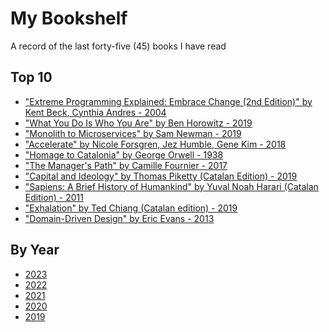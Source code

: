 # My Bookshelf

A record of the last forty-five (45) books I have read

## Top 10
- ["Extreme Programming Explained: Embrace Change (2nd Edition)" by Kent Beck, Cynthia Andres - 2004]
- ["What You Do Is Who You Are" by Ben Horowitz - 2019]
- ["Monolith to Microservices" by Sam Newman - 2019]
- ["Accelerate" by Nicole Forsgren, Jez Humble, Gene Kim - 2018]
- ["Homage to Catalonia" by George Orwell - 1938]
- ["The Manager's Path" by Camille Fournier - 2017]
- ["Capital and Ideology" by Thomas Piketty (Catalan Edition) - 2019]
- ["Sapiens: A Brief History of Humankind" by Yuval Noah Harari (Catalan Edition) - 2011]
- ["Exhalation" by Ted Chiang (Catalan edition) - 2019]
- ["Domain-Driven Design" by Eric Evans - 2013]

## By Year
- [2023]
- [2022]
- [2021]
- [2020]
- [2019]

[2023]: https://github.com/rjar2020/book-club/blob/main/2023/readme.md
[2022]: https://github.com/rjar2020/book-club/blob/main/2022/readme.md
[2021]: https://github.com/rjar2020/book-club/blob/main/2021/readme.md
[2020]: https://github.com/rjar2020/book-club/blob/main/2020/readme.md
[2019]: https://github.com/rjar2020/book-club/blob/main/2019/readme.md
["Accelerate" by Nicole Forsgren, Jez Humble, Gene Kim - 2018]:https://books.google.es/books/about/Accelerate.html?id=85XHAQAACAAJ&redir_esc=y
["The Manager's Path" by Camille Fournier - 2017]:https://www.oreilly.com/library/view/the-managers-path/9781491973882/
["Domain-Driven Design" by Eric Evans - 2013]:https://www.oreilly.com/library/view/domain-driven-design-tackling/0321125215/
["Homage to Catalonia" by George Orwell - 1938]:https://g.co/kgs/3FrZ4D
["Extreme Programming Explained: Embrace Change (2nd Edition)" by Kent Beck, Cynthia Andres - 2004]:https://g.co/kgs/xQCe1p
["Capital and Ideology" by Thomas Piketty (Catalan Edition) - 2019]:https://g.co/kgs/Mg5afw
["Sapiens: A Brief History of Humankind" by Yuval Noah Harari (Catalan Edition) - 2011]:https://g.co/kgs/YGWdCF
["Exhalation" by Ted Chiang (Catalan edition) - 2019]:https://www.goodreads.com/en/book/show/41160292-exhalation
["Monolith to Microservices" by Sam Newman - 2019]:https://g.co/kgs/WAB9Fe
["What You Do Is Who You Are" by Ben Horowitz - 2019]:https://g.co/kgs/1iUgw6